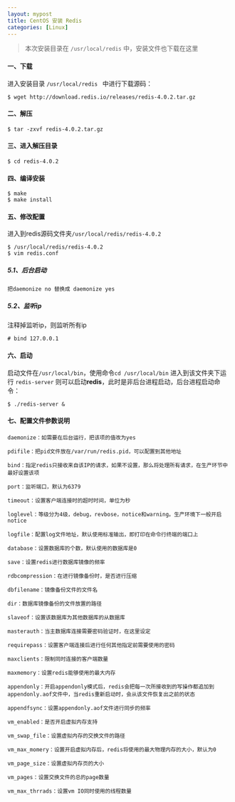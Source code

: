 ```yaml
---
layout: mypost
title: CentOS 安装 Redis
categories: [Linux]
---
```


> 本次安装目录在 `/usr/local/redis` 中，安装文件也下载在这里

#### 一、下载

进入安装目录 `/usr/local/redis ` 中进行下载源码：

```shell
$ wget http://download.redis.io/releases/redis-4.0.2.tar.gz
```

#### 二、解压

```shell
$ tar -zxvf redis-4.0.2.tar.gz 
```

#### 三、进入解压目录

```shell
$ cd redis-4.0.2
```

#### 四、编译安装

```shell
$ make
$ make install
```

#### 五、修改配置

进入到redis源码文件夹`/usr/local/redis/redis-4.0.2`

```shell
$ /usr/local/redis/redis-4.0.2
$ vim redis.conf
```

##### 5.1、后台启动

```
把daemonize no 替换成 daemonize yes
```

##### 5.2、监听ip

注释掉监听ip，则监听所有ip

```shell
# bind 127.0.0.1
```

#### 六、启动

启动文件在`/usr/local/bin`，使用命令`cd /usr/local/bin` 进入到该文件夹下运行 `redis-server` 则可以启动**redis**，此时是非后台进程启动，后台进程启动命令：

```shell
$ ./redis-server &
```

#### 七、配置文件参数说明

```text
daemonize：如需要在后台运行，把该项的值改为yes
 
pdifile：把pid文件放在/var/run/redis.pid，可以配置到其他地址
 
bind：指定redis只接收来自该IP的请求，如果不设置，那么将处理所有请求，在生产环节中最好设置该项
 
port：监听端口，默认为6379
 
timeout：设置客户端连接时的超时时间，单位为秒
 
loglevel：等级分为4级，debug，revbose，notice和warning。生产环境下一般开启notice
 
logfile：配置log文件地址，默认使用标准输出，即打印在命令行终端的端口上
 
database：设置数据库的个数，默认使用的数据库是0
 
save：设置redis进行数据库镜像的频率
 
rdbcompression：在进行镜像备份时，是否进行压缩
 
dbfilename：镜像备份文件的文件名
 
dir：数据库镜像备份的文件放置的路径
 
slaveof：设置该数据库为其他数据库的从数据库
 
masterauth：当主数据库连接需要密码验证时，在这里设定
 
requirepass：设置客户端连接后进行任何其他指定前需要使用的密码
 
maxclients：限制同时连接的客户端数量
 
maxmemory：设置redis能够使用的最大内存
 
appendonly：开启appendonly模式后，redis会把每一次所接收到的写操作都追加到appendonly.aof文件中，当redis重新启动时，会从该文件恢复出之前的状态
 
appendfsync：设置appendonly.aof文件进行同步的频率
 
vm_enabled：是否开启虚拟内存支持
 
vm_swap_file：设置虚拟内存的交换文件的路径
 
vm_max_momery：设置开启虚拟内存后，redis将使用的最大物理内存的大小，默认为0
 
vm_page_size：设置虚拟内存页的大小
 
vm_pages：设置交换文件的总的page数量
 
vm_max_thrrads：设置vm IO同时使用的线程数量
```
